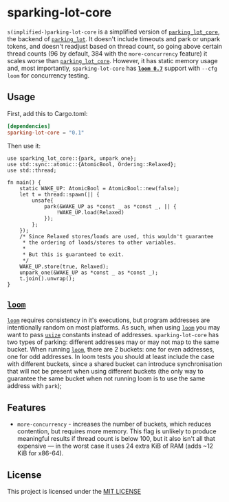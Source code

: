 # sparking-lot-core

`s(implified-)parking-lot-core` is a simplified version of [`parking_lot_core`],
the backend of [`parking_lot`]. It doesn't include timeouts and park or unpark
tokens, and doesn't readjust based on thread count, so going above certain thread
counts (96 by default, 384 with the `more-concurrency` feature) it scales worse
than [`parking_lot_core`]. However, it has static memory usage and, most importantly, `sparking-lot-core` has **[`loom 0.7`]** support with `--cfg loom` for concurrency
testing.

## Usage

First, add this to Cargo.toml:

```toml
[dependencies]
sparking-lot-core = "0.1"
```

Then use it:

```rust,no_run
use sparking_lot_core::{park, unpark_one};
use std::sync::atomic::{AtomicBool, Ordering::Relaxed};
use std::thread;

fn main() {
    static WAKE_UP: AtomicBool = AtomicBool::new(false);
    let t = thread::spawn(|| {
        unsafe{
            park(&WAKE_UP as *const _ as *const _, || {
                !WAKE_UP.load(Relaxed)
            });
        };
    });
    /* Since Relaxed stores/loads are used, this wouldn't guarantee
     * the ordering of loads/stores to other variables.
     * 
     * But this is guaranteed to exit.
     */
    WAKE_UP.store(true, Relaxed);
    unpark_one(&WAKE_UP as *const _ as *const _);
    t.join().unwrap();
}
```

## [`loom`]

[`loom`] requires consistency in it's executions, but program addresses are intentionally
random on most platforms. As such, when using [`loom`] you may want to pass [`usize`](https://doc.rust-lang.org/std/primitive.usize.html)
constants instead of addresses. `sparking-lot-core` has two types of parking: different
addresses may or may not map to the same bucket. When running [`loom`], there are 2 buckets:
one for even addresses, one for odd addresses. In loom tests you should at least include the
case with different buckets, since a shared bucket can introduce synchronisation that will
not be present when using different buckets (the only way to guarantee the same bucket when
not running loom is to use the same address with `park`);

## Features

- `more-concurrency` - increases the number of buckets, which reduces contention, but requires
more memory. This flag is unlikely to produce meaningful results if thread count is below 100,
but it also isn't all that expensive &mdash; in the worst case it uses 24 extra KiB of RAM
(adds ~12 KiB for x86-64).

## License

This project is licensed under the [MIT LICENSE](https://github.com/JuliusEmperorOfRome/sparking-lot-core/blob/master/LICENSE)

[`parking_lot_core`]: https://crates.io/crates/parking_lot_core
[`parking_lot`]: https://crates.io/crates/parking_lot
[`loom 0.7`]: https://crates.io/crates/loom/0.7.0
[`loom`]: https://crates.io/crates/loom/0.7.0